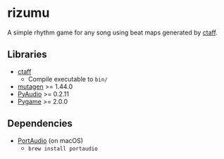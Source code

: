 # rizumu

A simple rhythm game for any song using beat maps generated by [ctaff](https://github.com/FriendlyAI/ctaff).

## Libraries
- [ctaff](https://github.com/FriendlyAI/ctaff)
   - Compile executable to `bin/`
- [mutagen](https://mutagen.readthedocs.io/en/latest/) >= 1.44.0
- [PyAudio](https://people.csail.mit.edu/hubert/pyaudio/) >= 0.2.11
- [Pygame](https://www.pygame.org/) >= 2.0.0

## Dependencies
- [PortAudio](http://www.portaudio.com/) (on macOS)
   -   `brew install portaudio`
